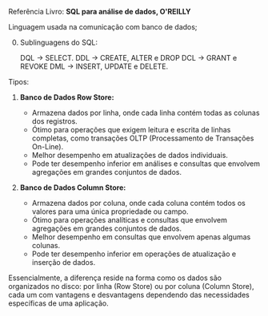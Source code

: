 Referência Livro: **SQL para análise de dados, O'REILLY**

Linguagem usada na comunicação com banco de dados;

0. Sublinguagens do SQL:

	DQL -> SELECT.
	DDL -> CREATE, ALTER e DROP
	DCL -> GRANT e REVOKE
	DML -> INSERT, UPDATE e DELETE.

Tipos:
1. **Banco de Dados Row Store:**

	- Armazena dados por linha, onde cada linha contém todas as colunas dos registros.
	- Ótimo para operações que exigem leitura e escrita de linhas completas, como transações OLTP (Processamento de Transações On-Line).
	- Melhor desempenho em atualizações de dados individuais.
	- Pode ter desempenho inferior em análises e consultas que envolvem agregações em grandes conjuntos de dados.

2. **Banco de Dados Column Store:**

	- Armazena dados por coluna, onde cada coluna contém todos os valores para uma única propriedade ou campo.
	- Ótimo para operações analíticas e consultas que envolvem agregações em grandes conjuntos de dados.
	- Melhor desempenho em consultas que envolvem apenas algumas colunas.
	- Pode ter desempenho inferior em operações de atualização e inserção de dados.

Essencialmente, a diferença reside na forma como os dados são organizados no disco: por linha (Row Store) ou por coluna (Column Store), cada um com vantagens e desvantagens dependendo das necessidades específicas de uma aplicação.